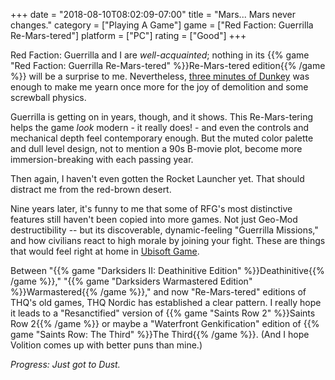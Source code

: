+++
date = "2018-08-10T08:02:09-07:00"
title = "Mars... Mars never changes."
category = ["Playing A Game"]
game = ["Red Faction: Guerrilla Re-Mars-tered"]
platform = ["PC"]
rating = ["Good"]
+++

Red Faction: Guerrilla and I are <i>well-acquainted</i>; nothing in its {{% game "Red Faction: Guerrilla Re-Mars-tered" %}}Re-Mars-tered edition{{% /game %}} will be a surprise to me.  Nevertheless, <a href="https://www.youtube.com/watch?v=6tgAJtvRP70">three minutes of Dunkey</a> was enough to make me yearn once more for the joy of demolition and some screwball physics.

Guerrilla is getting on in years, though, and it shows.  This Re-Mars-tering helps the game <i>look</i> modern - it really does! - and even the controls and mechanical depth feel contemporary enough.  But the muted color palette and dull level design, not to mention a 90s B-movie plot, become more immersion-breaking with each passing year.

Then again, I haven't even gotten the Rocket Launcher yet.  That should distract me from the red-brown desert.

Nine years later, it's funny to me that some of RFG's most distinctive features still haven't been copied into more games.  Not just Geo-Mod destructibility -- but its discoverable, dynamic-feeling "Guerrilla Missions," and how civilians react to high morale by joining your fight.  These are things that would feel right at home in <a href="http://www.pointandclickbait.com/2014/06/ubisoft-game-review/">Ubisoft Game</a>.

Between "{{% game "Darksiders II: Deathinitive Edition" %}}Deathinitive{{% /game %}}," "{{% game "Darksiders Warmastered Edition" %}}Warmastered{{% /game %}}," and now "Re-Mars-tered" editions of THQ's old games, THQ Nordic has established a clear pattern.  I really hope it leads to a "Resanctified" version of {{% game "Saints Row 2" %}}Saints Row 2{{% /game %}} or maybe a "Waterfront Genkification" edition of {{% game "Saints Row: The Third" %}}The Third{{% /game %}}.  (And I hope Volition comes up with better puns than mine.)

<i>Progress: Just got to Dust.</i>

